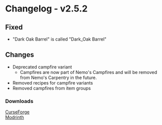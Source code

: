 # Changelog - v2.5.2

## Fixed
- "Dark Oak Barrel" is called "Dark_Oak Barrel"

## Changes
- Deprecated campfire variant
  - Campfires are now part of Nemo's Campfires and will be removed from Nemo's Carpentry in the future.
- Removed recipes for campfire variants
- Removed campfires from item groups

### Downloads
[CurseForge](https://www.curseforge.com/minecraft/mc-mods/nemos-carpentry) <br>
[Modrinth](https://modrinth.com/mod/nemos-carpentry)